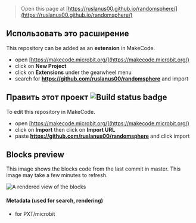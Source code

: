 
> Open this page at [https://ruslanus00.github.io/randomsphere/](https://ruslanus00.github.io/randomsphere/)

## Использовать это расширение

This repository can be added as an **extension** in MakeCode.

* open [https://makecode.microbit.org/](https://makecode.microbit.org/)
* click on **New Project**
* click on **Extensions** under the gearwheel menu
* search for **https://github.com/ruslanus00/randomsphere** and import

## Править этот проект ![Build status badge](https://github.com/ruslanus00/randomsphere/workflows/MakeCode/badge.svg)

To edit this repository in MakeCode.

* open [https://makecode.microbit.org/](https://makecode.microbit.org/)
* click on **Import** then click on **Import URL**
* paste **https://github.com/ruslanus00/randomsphere** and click import

## Blocks preview

This image shows the blocks code from the last commit in master.
This image may take a few minutes to refresh.

![A rendered view of the blocks](https://github.com/ruslanus00/randomsphere/raw/master/.github/makecode/blocks.png)

#### Metadata (used for search, rendering)

* for PXT/microbit
<script src="https://makecode.com/gh-pages-embed.js"></script><script>makeCodeRender("{{ site.makecode.home_url }}", "{{ site.github.owner_name }}/{{ site.github.repository_name }}");</script>
